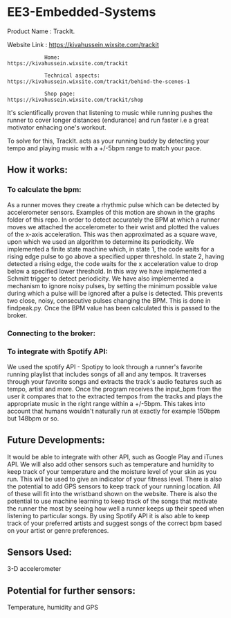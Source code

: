 # EE3-Embedded-Systems
Product Name : TrackIt.

Website Link :  https://kivahussein.wixsite.com/trackit

                Home:                  https://kivahussein.wixsite.com/trackit

                Technical aspects:     https://kivahussein.wixsite.com/trackit/behind-the-scenes-1
                
                Shop page:             https://kivahussein.wixsite.com/trackit/shop

It's scientifically proven that listening to music while running pushes the runner to cover longer distances (endurance) and run faster i.e a great motivator enhacing one's workout.

To solve for this, TrackIt. acts as your running buddy by detecting your tempo and playing music with a +/-5bpm range to match your pace.

## How it works:
### To calculate the bpm:
As a runner moves they create a rhythmic pulse which can be detected by accelerometer sensors. Examples of this motion are shown in the 
graphs folder of this repo. In order to detect accurately the BPM at which a runner moves we attached the accelerometer to their wrist
and plotted the values of the x-axis acceleration. This was then approximated as a square wave, upon which we used an algorithm to 
determine its periodicity. We implemented a finite state machine which, in state 1, the code waits for a rising edge pulse to go above a specified upper threshold. In state 2, having detected a rising edge, the code waits for the x acceleration value to drop below a specified lower threshold. In this way we have implemented a Schmitt trigger to detect periodicity. We have also implemented a mechanism to ignore noisy pulses, by setting the minimum possible value during which a pulse will be ignored after a pulse is detected. This prevents two close, noisy, consecutive pulses changing the BPM. This is done in findpeak.py.
Once the BPM value has been calculated this is passed to the broker. 

### Connecting to the broker:


### To integrate with Spotify API:
We used the spotify API - Spotipy to look through a runner's favorite running playlist that includes songs of all and any tempos. It traverses through your favorite songs and extracts the track's audio features such as tempo, artist and more.
Once the program receives the input_bpm from the user it compares that to the extracted tempos from the tracks and plays the appropriate music in the right range within a +/-5bpm. This takes into account that humans wouldn't naturally run at exactly for example 150bpm but 148bpm or so.

## Future Developments:
It would be able to integrate with other API, such as Google Play and iTunes API. We will also add other sensors such as temperature and humidity to keep track of your temperature and the moisture level of your skin as you run. This will be used to give an indicator of your fitness level. There is also the potential to add GPS sensors to keep track of your running location. All of these will fit into the wristband shown on the website. There is also the potential to use machine learning to keep track of the songs that motivate the runner the most by seeing how well a runner keeps up their speed when listening to particular songs. By using Spotify API it is also able to keep track of your preferred artists and suggest songs of the correct bpm based on your artist or genre preferences.  

## Sensors Used: 
3-D accelerometer
## Potential for further sensors: 
Temperature, humidity and GPS
